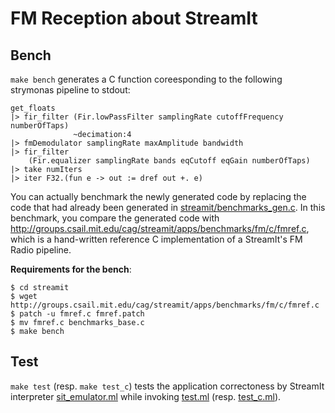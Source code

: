 # FM Reception about StreamIt


## Bench
`make bench` generates a C function coreesponding to the following strymonas pipeline to stdout:
```:ocaml
get_floats
|> fir_filter (Fir.lowPassFilter samplingRate cutoffFrequency numberOfTaps) 
              ~decimation:4
|> fmDemodulator samplingRate maxAmplitude bandwidth
|> fir_filter 
    (Fir.equalizer samplingRate bands eqCutoff eqGain numberOfTaps)
|> take numIters
|> iter F32.(fun e -> out := dref out +. e)
```
You can actually benchmark the newly generated code by replacing the code that had already been generated in [streamit/benchmarks_gen.c](streamit/benchmarks_gen.c). In this benchmark, you compare the generated code with http://groups.csail.mit.edu/cag/streamit/apps/benchmarks/fm/c/fmref.c, which is a hand-written reference C implementation of a StreamIt's FM Radio pipeline.

**Requirements for the bench**:
```
$ cd streamit
$ wget http://groups.csail.mit.edu/cag/streamit/apps/benchmarks/fm/c/fmref.c
$ patch -u fmref.c fmref.patch 
$ mv fmref.c benchmarks_base.c
$ make bench
```


## Test
`make test` (resp. `make test_c`) tests the application correctoness by StreamIt interpreter [sit_emulator.ml](sit_emulator.ml) while invoking [test.ml](test.ml) (resp. [test_c.ml](test_c.ml)).
